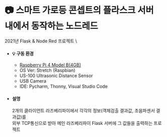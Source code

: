 # :camera: 스마트 가로등 콘셉트의 플라스크 서버 내에서 동작하는 노드레드 
  2021년 Flask & Node Red 프로젝트 \
<!-------------------------------------------------------------Part 1------------------------------------------------------------------------------------------>

* #### 💡 구동 환경
  * <a href="https://www.raspberrypi.com/products/raspberry-pi-4-model-b/" target="_blank">Raspberry Pi 4 Model B(4GB)</a> 
  * OS Ver: Stretch (Raspbian)
  * US-100 Ultrasonic Distance Sensor
  * USB Camera
  * IDE: Pycharm, Thonny, Visual Studio Code
  
  
* #### 설명
    2개의 클라이언트 라즈베리파이에서 각각의 정보(객체검출 결과값, 초음파센서 결과값)를     
    외부 TCP통신으로 받아 메인 라즈베리파이 Flask 서버에 그 값들을 출력하는 프로젝트  
  
